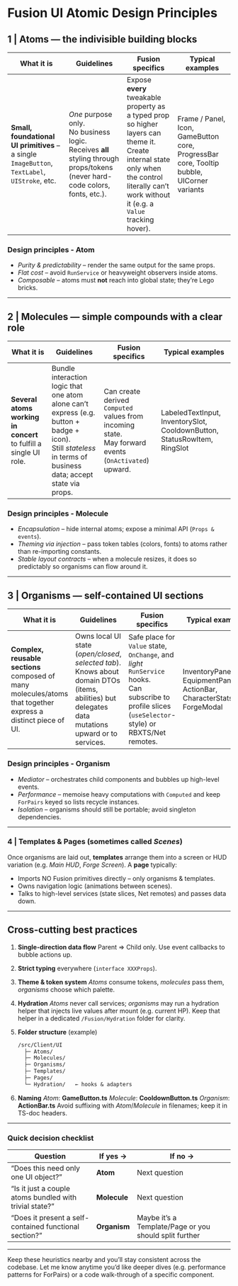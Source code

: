# Fusion UI Atomic Design Principles

## 1  | Atoms — the indivisible building blocks

| What it is                                                                                    | Guidelines                                                                                                                          | Fusion specifics                                                                                                                                                                                    | Typical examples                                                                          |
| --------------------------------------------------------------------------------------------- | ----------------------------------------------------------------------------------------------------------------------------------- | --------------------------------------------------------------------------------------------------------------------------------------------------------------------------------------------------- | ----------------------------------------------------------------------------------------- |
| **Small, foundational UI primitives** – a single `ImageButton`, `TextLabel`, `UIStroke`, etc. | *One* purpose only.<br> No business logic.<br> Receives **all** styling through props/tokens (never hard-code colors, fonts, etc.). | Expose **every** tweakable property as a typed prop so higher layers can theme it.<br> Create internal state only when the control literally can’t work without it (e.g. a `Value` tracking hover). | Frame / Panel, Icon, GameButton core, ProgressBar core, Tooltip bubble, UICorner variants |

### **Design principles - Atom**

* *Purity & predictability* – render the same output for the same props.
* *Flat cost* – avoid `RunService` or heavyweight observers inside atoms.
* *Composable* – atoms must **not** reach into global state; they’re Lego bricks.

---

## 2  | Molecules — simple compounds with a clear role

| What it is                                                        | Guidelines                                                                                                                                                        | Fusion specifics                                                                                         | Typical examples                                                         |
| ----------------------------------------------------------------- | ----------------------------------------------------------------------------------------------------------------------------------------------------------------- | -------------------------------------------------------------------------------------------------------- | ------------------------------------------------------------------------ |
| **Several atoms working in concert** to fulfill a single UI role. | Bundle interaction logic that one atom alone can’t express (e.g. button + badge + icon).<br> Still *stateless* in terms of business data; accept state via props. | Can create derived `Computed` values from incoming state.<br> May forward events (`OnActivated`) upward. | LabeledTextInput, InventorySlot, CooldownButton, StatusRowItem, RingSlot |

### **Design principles - Molecule**

* *Encapsulation* – hide internal atoms; expose a minimal API (`Props & events`).
* *Theming via injection* – pass token tables (colors, fonts) to atoms rather than re-importing constants.
* *Stable layout contracts* – when a molecule resizes, it does so predictably so organisms can flow around it.

---

## 3  | Organisms — self-contained UI sections

| What it is                                                                                                    | Guidelines                                                                                                                                              | Fusion specifics                                                                                                                                          | Typical examples                                                          |
| ------------------------------------------------------------------------------------------------------------- | ------------------------------------------------------------------------------------------------------------------------------------------------------- | --------------------------------------------------------------------------------------------------------------------------------------------------------- | ------------------------------------------------------------------------- |
| **Complex, reusable sections** composed of many molecules/atoms that together express a distinct piece of UI. | Owns local UI state (*open/closed*, *selected tab*).<br> Knows about domain DTOs (items, abilities) but delegates data mutations upward or to services. | Safe place for `Value` state, `OnChange`, and *light* `RunService` hooks.<br> Can subscribe to profile slices (`useSelector`-style) or RBXTS/Net remotes. | InventoryPanel, EquipmentPanel, ActionBar, CharacterStatsCard, ForgeModal |

### **Design principles - Organism**

* *Mediator* – orchestrates child components and bubbles up high-level events.
* *Performance* – memoise heavy computations with `Computed` and keep `ForPairs` keyed so lists recycle instances.
* *Isolation* – organisms should still be portable; avoid singleton dependencies.

---

### 4  | Templates & Pages (sometimes called *Scenes*)

Once organisms are laid out, **templates** arrange them into a screen or HUD variation (e.g. *Main HUD*, *Forge Screen*). A **page** typically:

* Imports NO Fusion primitives directly – only organisms & templates.
* Owns navigation logic (animations between scenes).
* Talks to high-level services (state slices, Net remotes) and passes data down.

---

## Cross-cutting best practices

1. **Single-direction data flow**
   Parent ⇒ Child only. Use event callbacks to bubble actions up.
2. **Strict typing** everywhere (`interface XXXProps`).
3. **Theme & token system**
   *Atoms* consume tokens, *molecules* pass them, *organisms* choose which palette.
4. **Hydration**
   *Atoms* never call services; *organisms* may run a hydration helper that injects live values after mount (e.g. current HP). Keep that helper in a dedicated `/Fusion/Hydration` folder for clarity.
5. **Folder structure** (example)

   ```txt
   /src/Client/UI
     ├─ Atoms/
     ├─ Molecules/
     ├─ Organisms/
     ├─ Templates/
     ├─ Pages/
     └─ Hydration/   ← hooks & adapters
   ```

6. **Naming**
   *Atom*: **GameButton.ts**
   *Molecule*: **CooldownButton.ts**
   *Organism*: **ActionBar.ts**
   Avoid suffixing with *Atom*/*Molecule* in filenames; keep it in TS-doc headers.

---

### Quick decision checklist

| Question                                                | If **yes** → | If **no** →                                            |
| ------------------------------------------------------- | ------------ | ------------------------------------------------------ |
| “Does this need only one UI object?”                    | **Atom**     | Next question                                          |
| “Is it just a couple atoms bundled with trivial state?” | **Molecule** | Next question                                          |
| “Does it present a self-contained functional section?”  | **Organism** | Maybe it’s a Template/Page or you should split further |

---

Keep these heuristics nearby and you’ll stay consistent across the codebase. Let me know anytime you’d like deeper dives (e.g. performance patterns for ForPairs) or a code walk-through of a specific component.
